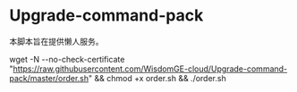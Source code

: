 # Upgrade-command-pack

本脚本旨在提供懒人服务。

wget -N --no-check-certificate "https://raw.githubusercontent.com/WisdomGE-cloud/Upgrade-command-pack/master/order.sh" && chmod +x order.sh && ./order.sh
